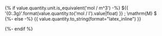 {% if value.quantity.unit.is_equivalent('mol / m^3') -%}
  ${{ '{0:.3g}'.format(value.quantity.to('mol / l').value|float) }} \; \mathrm{M} $
{%- else -%}
  {{ value.quantity.to_string(format="latex_inline") }}

{%- endif %}
